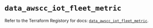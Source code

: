 # `data_awscc_iot_fleet_metric`

Refer to the Terraform Registory for docs: [`data_awscc_iot_fleet_metric`](https://registry.terraform.io/providers/hashicorp/awscc/0.70.0/docs/data-sources/iot_fleet_metric).

